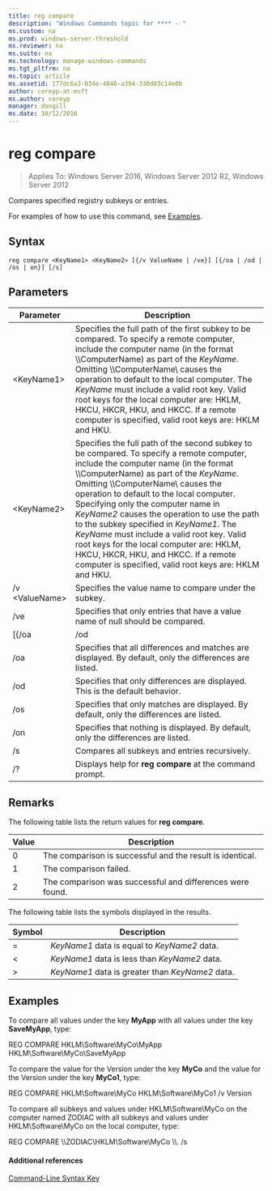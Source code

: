 ```yaml
---
title: reg compare
description: "Windows Commands topic for **** - "
ms.custom: na
ms.prod: windows-server-threshold
ms.reviewer: na
ms.suite: na
ms.technology: manage-windows-commands
ms.tgt_pltfrm: na
ms.topic: article
ms.assetid: 177dc6a3-034e-4846-a394-330d03c14e0b
author: coreyp-at-msft
ms.author: coreyp
manager: dongill
ms.date: 10/12/2016
---
```


# reg compare

> Applies To: Windows Server 2016, Windows Server 2012 R2, Windows Server 2012

Compares specified registry subkeys or entries.

For examples of how to use this command, see [Examples](#BKMK_examples).

## Syntax

```
reg compare <KeyName1> <KeyName2> [{/v ValueName | /ve}] [{/oa | /od | /os | on}] [/s]
```

## Parameters

|Parameter|Description|
|---------|-----------|
|\<KeyName1>|Specifies the full path of the first subkey to be compared. To specify a remote computer, include the computer name (in the format \\\\ComputerName\) as part of the *KeyName*. Omitting \\\\ComputerName\ causes the operation to default to the local computer. The *KeyName* must include a valid root key. Valid root keys for the local computer are: HKLM, HKCU, HKCR, HKU, and HKCC. If a remote computer is specified, valid root keys are: HKLM and HKU.|
|\<KeyName2>|Specifies the full path of the second subkey to be compared. To specify a remote computer, include the computer name (in the format \\\\ComputerName\) as part of the *KeyName*. Omitting \\\\ComputerName\ causes the operation to default to the local computer. Specifying only the computer name in *KeyName2* causes the operation to use the path to the subkey specified in *KeyName1*. The *KeyName* must include a valid root key. Valid root keys for the local computer are: HKLM, HKCU, HKCR, HKU, and HKCC. If a remote computer is specified, valid root keys are: HKLM and HKU.|
|/v \<ValueName>|Specifies the value name to compare under the subkey.|
|/ve|Specifies that only entries that have a value name of null should be compared.|
|[{/oa | /od | /os | on}]|Specifies how to display the results of the compare operation. The default is **/od**. See the specific options below.|
|/oa|Specifies that all differences and matches are displayed. By default, only the differences are listed.|
|/od|Specifies that only differences are displayed. This is the default behavior.|
|/os|Specifies that only matches are displayed. By default, only the differences are listed.|
|/on|Specifies that nothing is displayed. By default, only the differences are listed.|
|/s|Compares all subkeys and entries recursively.|
|/?|Displays help for **reg compare** at the command prompt.|

## Remarks

The following table lists the return values for **reg compare**.

|Value|Description|
|-----|-----------|
|0|The comparison is successful and the result is identical.|
|1|The comparison failed.|
|2|The comparison was successful and differences were found.|

The following table lists the symbols displayed in the results.

|Symbol|Description|
|------|-----------|
|=|*KeyName1* data is equal to *KeyName2* data.|
|<|*KeyName1* data is less than *KeyName2* data.|
|>|*KeyName1* data is greater than *KeyName2* data.|

## <a name="BKMK_examples"></a>Examples

To compare all values under the key **MyApp** with all values under the key **SaveMyApp**, type:

REG COMPARE HKLM\Software\MyCo\MyApp HKLM\Software\MyCo\SaveMyApp

To compare the value for the Version under the key **MyCo** and the value for the Version under the key **MyCo1**, type:

REG COMPARE HKLM\Software\MyCo HKLM\Software\MyCo1 /v Version

To compare all subkeys and values under HKLM\Software\MyCo on the computer named ZODIAC with all subkeys and values under HKLM\Software\MyCo on the local computer, type:

REG COMPARE \\\\ZODIAC\HKLM\Software\MyCo \\\\. /s

#### Additional references

[Command-Line Syntax Key](command-line-syntax-key.md)
